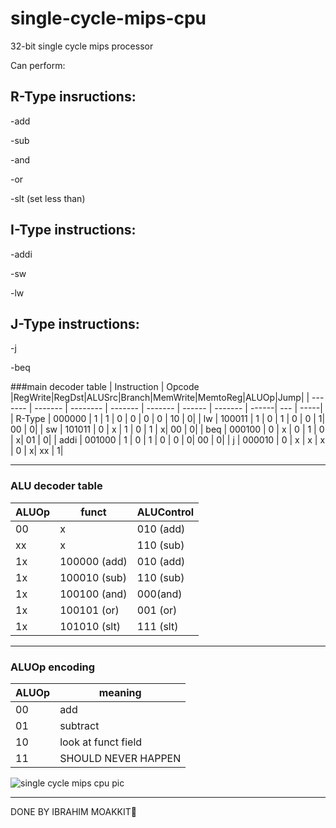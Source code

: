 # single-cycle-mips-cpu
32-bit single cycle mips processor


Can perform:

## R-Type insructions:

-add

-sub

-and

-or

-slt (set less than)


## I-Type instructions:

-addi

-sw

-lw


## J-Type instructions:

-j

-beq




###main decoder table
|  Instruction | Opcode |RegWrite|RegDst|ALUSrc|Branch|MemWrite|MemtoReg|ALUOp|Jump|
| ------- | ------- | -------- | ------- | ------- | ------ | ------- | ------| --- | -----|
| R-Type | 000000 | 1 | 1 | 0 | 0 | 0 | 0 | 10 | 0|
| lw | 100011 | 1 | 0 | 1 | 0 | 0 | 1| 00 | 0|
| sw | 101011 | 0 | x | 1 | 0 | 1 | x| 00 | 0|
| beq | 000100 | 0 | x | 0 | 1 | 0 | x| 01 | 0|
| addi | 001000 | 1 | 0 | 1 | 0 | 0 | 0| 00 | 0|
| j | 000010 | 0 | x | x | x | 0 | x| xx | 1|
***************************************************
### ALU decoder table
|  ALUOp | funct |ALUControl|
| ------- | ------- | -------- |
| 00 | x | 010 (add) |
| xx | x | 110 (sub) |
| 1x | 100000 (add) | 010 (add) |
| 1x | 100010 (sub) | 110 (sub) |
| 1x | 100100 (and) | 000(and) |
| 1x | 100101 (or) | 001 (or) |
| 1x | 101010 (slt) | 111 (slt) |


*******************************************************
### ALUOp encoding
| ALUOp  | meaning |
| ------------- | ------------- |
| 00  | add |
| 01  | subtract  |
| 10  | look at funct field  |
| 11  | SHOULD NEVER HAPPEN  |










![single cycle mips cpu pic](https://user-images.githubusercontent.com/108411357/180609488-dd201f40-4677-4da3-8f10-106ea1fde0a7.png)




**********************************************



DONE BY IBRAHIM MOAKKIT🎩


